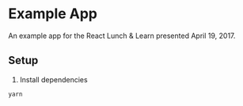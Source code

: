# Example App

An example app for the React Lunch & Learn presented April 19, 2017.

## Setup

1) Install dependencies

```
yarn
```

